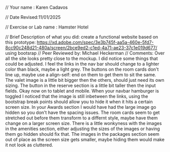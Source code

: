 // Your name : Karen Cadavos

 // Date Revised:11/01/2025

 // Exercise or Lab name : Hamster Hotel

 // Brief Description of what you did: create a functional website based on this prototype: https://xd.adobe.com/spec/3e3b745f-aa5a-460e-5fd7-8cc90c248d21-480a/screen/2bce9ed2-c1ed-4a71-ae23-37c1e019d677/ using bootsrap
// Peer Reviewed by: Michael Heckerman
// Comments: Over all the site looks pretty close to the mockup. I did notice some things that could be adjusted. I feel the links in the nav bar should change to a lighter color than black, maybe a light grey. The buttons on the room cards don't line up, maybe use a align-self: end on them to get them to sit the same.
The valet image is a little bit bigger then the others, should just need its own sizing. The button in the reserve section is a little bit taller then the input fields. Okay now on to tablet and mobile. When your navbar hamburger is toggled I noticed that the image is still inbetween the links, using the bootstrap break points should allow you to hide it when it hits a certain screen size. In your Awards section I would have had the large image go hidden so you don't have the spacing issues. The room cards seem to get stretched out before them transform to a differnt style, maybe have them change on a larger screen size. There is a little wonkyness with the images in the amenities section, either adjusting the sizes of the images or having them go hidden should fix that. The images in the packages section seem out of place as the screen size gets smaller, maybe hiding them would make it not look as cluttered. 

